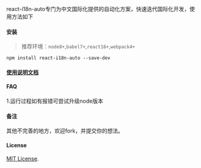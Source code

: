 
react-i18n-auto专门为中文国际化提供的自动化方案，快速迭代国际化开发，使用方法如下


#### 安装

 > 推荐环境：`node8+`,`babel7+`,`react16+`,`webpack4+`

`npm install react-i18n-auto --save-dev`

#### [使用说明文档](./documentation.md)


#### FAQ
1.运行过程如有报错可尝试升级node版本

#### 备注
其他不完善的地方，欢迎fork，并提交你的想法。


#### License
[MIT License](https://github.com/mr18/react-i18n-auto/blob/master/LICENSE).



















